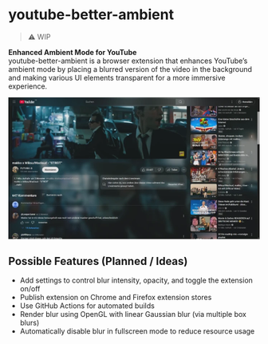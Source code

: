 # youtube-better-ambient  
> :warning: WIP

**Enhanced Ambient Mode for YouTube**  
youtube-better-ambient is a browser extension that enhances YouTube’s ambient mode by placing a blurred version of the video in the background and making various UI elements transparent for a more immersive experience.

![Streit](streit.webp)


## Possible Features (Planned / Ideas)
- Add settings to control blur intensity, opacity, and toggle the extension on/off
- Publish extension on Chrome and Firefox extension stores
- Use GitHub Actions for automated builds
- Render blur using OpenGL with linear Gaussian blur (via multiple box blurs)
- Automatically disable blur in fullscreen mode to reduce resource usage
